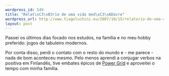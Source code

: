 ```yaml
--- 
wordpress_id: 549
title: "Relat\xC3\xB3rio de uma vida med\xC3\xADocre"
wordpress_url: http://www.tiagoluchini.eu/2007/10/15/relatorio-de-uma-vida-mediocre/
layout: post
---
```

Passei os últimos dias focado nos estudos, na família e no meu hobby preferido: jogos de tabuleiro modernos.

Por conta disso, perdi o contato com o resto do mundo e - me parece - nada de bom aconteceu mesmo. Pelo menos aprendi a conjugar verbos na positiva em Finlandês, tive embates épicos de <a href="http://www.boardgamegeek.com/game/2651" target="_blank">Power Grid</a> e aproveitei o tempo com minha família.
